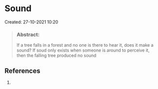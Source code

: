 # Sound
Created: 27-10-2021 10:20

> ### **Abstract:**
>  If a tree falls in a forest and no one is there to hear it, does it make a sound? If soud only exists when someone is around to perceive it, then the falling tree produced no sound


## References
1. 